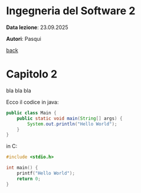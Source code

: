 # Ingegneria del Software 2

**Data lezione**: 23.09.2025

**Autori**: Pasqui

[back](./../index.md)

# Capitolo 2

bla bla bla

Ecco il codice in java:

```java
public class Main {
	public static void main(String[] args) {
		System.out.println("Hello World");
	}
}
```

in C:

```c
#include <stdio.h>

int main() {
	printf("Hello World");
	return 0;
}
```
